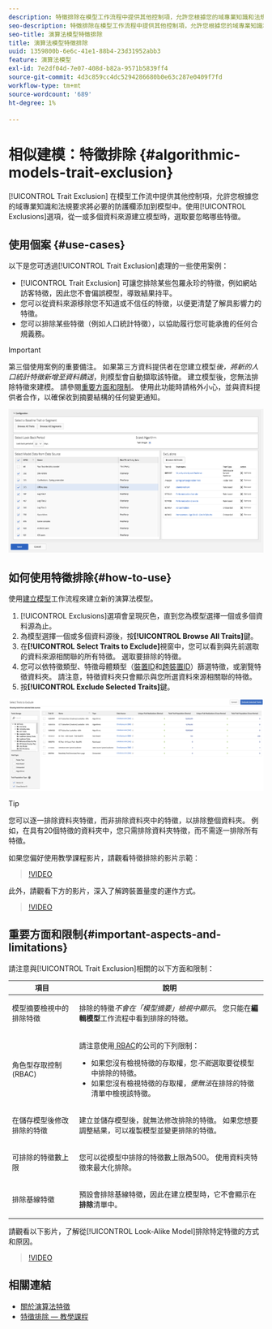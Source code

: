 ```yaml
---
description: 特徵排除在模型工作流程中提供其他控制項，允許您根據您的域專業知識和法規要求，將必要的防護欄添加到模型中。 使用排除選項，選取從一或多個資料來源建立模型時要忽略的特徵。
seo-description: 特徵排除在模型工作流程中提供其他控制項，允許您根據您的域專業知識和法規要求，將必要的防護欄添加到模型中。 使用排除選項，選取從一或多個資料來源建立模型時要忽略的特徵。
seo-title: 演算法模型特徵排除
title: 演算法模型特徵排除
uuid: 1359800b-6e6c-41e1-88b4-23d31952abb3
feature: 演算法模型
exl-id: 7e2df04d-7e07-408d-b82a-9571b5839ff4
source-git-commit: 4d3c859cc4dc5294286680b0e63c287e0409f7fd
workflow-type: tm+mt
source-wordcount: '689'
ht-degree: 1%

---
```


# 相似建模：特徵排除 {#algorithmic-models-trait-exclusion}

[!UICONTROL Trait Exclusion] 在模型工作流中提供其他控制項，允許您根據您的域專業知識和法規要求將必要的防護欄添加到模型中。使用[!UICONTROL Exclusions]選項，從一或多個資料來源建立模型時，選取要忽略哪些特徵。

## 使用個案 {#use-cases}

以下是您可透過[!UICONTROL Trait Exclusion]處理的一些使用案例：

* [!UICONTROL Trait Exclusion] 可讓您排除某些包羅永珍的特徵，例如網站訪客特徵，因此您不會偏誤模型，導致結果持平。
* 您可以從資料來源移除您不知道或不信任的特徵，以便更清楚了解具影響力的特徵。
* 您可以排除某些特徵（例如人口統計特徵），以協助履行您可能承擔的任何合規義務。

>[!IMPORTANT]
>
>第三個使用案例的重要備注。 如果第三方資料提供者在您建立模型&#x200B;*後，將新的人口統計特徵新增至資料饋送*，則模型會自動擷取該特徵。 建立模型後，您無法排除特徵來建模。 請參閱[重要方面和限制](../../features/algorithmic-models/trait-exclusion-algo-models.md#important-aspects-and-limitations)。 使用此功能時請格外小心，並與資料提供者合作，以確保收到摘要結構的任何變更通知。

![](assets/lam_exclude_traits.png)

## 如何使用特徵排除{#how-to-use}

使用[建立模型](../../features/algorithmic-models/create-model.md#build-model)工作流程來建立新的演算法模型。

1. [!UICONTROL Exclusions]選項會呈現灰色，直到您為模型選擇一個或多個資料源為止。
2. 為模型選擇一個或多個資料源後，按&#x200B;**[!UICONTROL Browse All Traits]**&#x200B;鍵。
3. 在&#x200B;**[!UICONTROL Select Traits to Exclude]**&#x200B;視窗中，您可以看到與先前選取的資料來源相關聯的所有特徵。 選取要排除的特徵。
4. 您可以依特徵類型、特徵母體類型（[裝置ID](../../reference/ids-in-aam.md)和[跨裝置ID](../../reference/ids-in-aam.md)）篩選特徵，或瀏覽特徵資料夾。 請注意，特徵資料夾只會顯示與您所選資料來源相關聯的特徵。
5. 按&#x200B;**[!UICONTROL Exclude Selected Traits]**&#x200B;鍵。

![特徵排除](assets/trait-exclusions-browse-traits.png)

>[!TIP]
>
>您可以逐一排除資料夾特徵，而非排除資料夾中的特徵，以排除整個資料夾。 例如，在具有20個特徵的資料夾中，您只需排除資料夾特徵，而不需逐一排除所有特徵。

如果您偏好使用教學課程影片，請觀看特徵排除的影片示範：

>[!VIDEO](https://video.tv.adobe.com/v/25569/?quality=12)

此外，請觀看下方的影片，深入了解跨裝置量度的運作方式。

>[!VIDEO](https://video.tv.adobe.com/v/33445/?quality=12)

## 重要方面和限制{#important-aspects-and-limitations}

請注意與[!UICONTROL Trait Exclusion]相關的以下方面和限制：

<table id="table_BA5C3545BC9E4717BD567B00C803AA53"> 
 <thead> 
  <tr> 
   <th colname="col1" class="entry"> 項目 </th> 
   <th colname="col2" class="entry"> 說明 </th>
  </tr> 
 </thead>
 <tbody> 
  <tr> 
   <td colname="col1"> <p>模型摘要檢視中的排除特徵 </p> </td>
   <td colname="col2"> <p>排除的特徵<i>不會在「模型摘要」檢視中顯示</i>。 您只能在<b><span class="uicontrol">編輯模型</span></b>工作流程中看到排除的特徵。 </p> </td>
  </tr> 
  <tr> 
   <td colname="col1"> <p>角色型存取控制(RBAC) </p> </td>
   <td colname="col2"> <p>請注意使用<a href="../../features/administration/administration-overview.md#administration"> RBAC</a>的公司的下列限制： </p> <p>
     <ul id="ul_38A4056C235B428C822EA4A353893786"> 
      <li id="li_2624FB35581F4807B8530910D63FFDBF">如果您沒有檢視特徵的存取權，您<i>不能</i>選取要從模型中排除的特徵。 </li>
      <li id="li_3FD7A12AAAA8462EA84A760C05F20379">如果您沒有檢視特徵的存取權，<i>便無法</i>在排除的特徵清單中檢視該特徵。 </li>
     </ul> </p> </td>
  </tr> 
  <tr> 
   <td colname="col1"> <p>在儲存模型後修改排除的特徵 </p> </td>
   <td colname="col2"> <p>建立並儲存模型後，就無法修改排除的特徵。 如果您想要調整結果，可以複製模型並變更排除的特徵。 </p> </td>
  </tr> 
  <tr> 
   <td colname="col1"> <p>可排除的特徵數上限 </p> </td>
   <td colname="col2"> <p>您可以從模型中排除的特徵數上限為500。 使用資料夾特徵來最大化排除。 </p> </td>
  </tr> 
  <tr> 
   <td colname="col1"> <p>排除基線特徵 </p> </td>
   <td colname="col2"> <p>預設會排除基線特徵，因此在建立模型時，它不會顯示在<b><span class="uicontrol">排除</span></b>清單中。 </p> </td>
  </tr>
 </tbody>
</table>

請觀看以下影片，了解從[!UICONTROL Look-Alike Model]排除特定特徵的方式和原因。

>[!VIDEO](https://video.tv.adobe.com/v/25569/)

## 相關連結

* [關於演算法特徵](/help/using/features/algorithmic-models/understanding-models.md)
* [特徵排除 — 教學課程](https://helpx.adobe.com/audience-manager/kt/using/excluding-traits-look-alike-model-feature-video-use.html)
